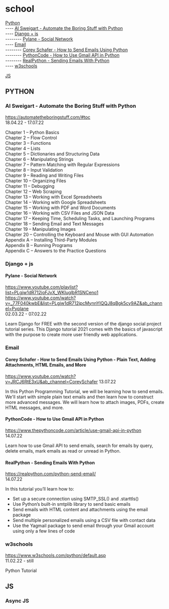# school
[Python](https://github.com/pogorek/school/edit/main/README.md#python)  
---- [Al Sweigart - Automate the Boring Stuff with Python](https://github.com/pogorek/school/edit/main/README.md#al-sweigart---automate-the-boring-stuff-with-python)  
---- [Django + js](https://github.com/pogorek/school/edit/main/README.md#django--js)  
-------- [Pylane - Social Network](https://github.com/pogorek/school/edit/main/README.md#pylane---social-network)  
---- [Email](https://github.com/pogorek/school/edit/main/README.md#email)  
-------- [Corey Schafer - How to Send Emails Using Python](https://github.com/pogorek/school/edit/main/README.md#corey-schafer---how-to-send-emails-using-python---plain-text-adding-attachments-html-emails-and-more)  
-------- [PythonCode - How to Use Gmail API in Python](https://github.com/pogorek/school/edit/main/README.md#pythoncode---how-to-use-gmail-api-in-python)  
-------- [RealPython - Sending Emails With Python](https://github.com/pogorek/school/edit/main/README.md#realpython---sending-emails-with-python)  
---- [w3schools](https://github.com/pogorek/school/edit/main/README.md#w3schools)

[JS]()


## PYTHON
### Al Sweigart - Automate the Boring Stuff with Python  
https://automatetheboringstuff.com/#toc  
18.04.22 - 17.07.22

Chapter 1 – Python Basics  
Chapter 2 – Flow Control  
Chapter 3 – Functions  
Chapter 4 – Lists  
Chapter 5 – Dictionaries and Structuring Data  
Chapter 6 – Manipulating Strings  
Chapter 7 – Pattern Matching with Regular Expressions  
Chapter 8 – Input Validation  
Chapter 9 – Reading and Writing Files  
Chapter 10 – Organizing Files  
Chapter 11 – Debugging  
Chapter 12 – Web Scraping  
Chapter 13 – Working with Excel Spreadsheets  
Chapter 14 – Working with Google Spreadsheets  
Chapter 15 – Working with PDF and Word Documents  
Chapter 16 – Working with CSV Files and JSON Data  
Chapter 17 – Keeping Time, Scheduling Tasks, and Launching Programs  
Chapter 18 – Sending Email and Text Messages  
Chapter 19 – Manipulating Images  
Chapter 20 – Controlling the Keyboard and Mouse with GUI Automation  
Appendix A – Installing Third-Party Modules  
Appendix B – Running Programs  
Appendix C – Answers to the Practice Questions  

### Django + js
#### Pylane - Social Network
https://www.youtube.com/playlist?list=PLgjw1dR712joFJvX_WKIuglbR1SNCeno1
https://www.youtube.com/watch?v=_77F040kwbE&list=PLgjw1dR712jpcMynnYIQQJ8qBgk5cy9AZ&ab_channel=Pyplane  
02.03.22 - 07.02.22  

Learn Django for FREE with the second version of the django social project tutorial series. This Django tutorial 2021 comes with the basics of javascript with the purpose to create more user friendly web applications.

### Email
#### Corey Schafer - How to Send Emails Using Python - Plain Text, Adding Attachments, HTML Emails, and More  
https://www.youtube.com/watch?v=JRCJ6RtE3xU&ab_channel=CoreySchafer
13.07.22

In this Python Programming Tutorial, we will be learning how to send emails. We'll start with simple plain text emails and then learn how to construct more advanced messages. We will learn how to attach images, PDFs, create HTML messages, and more. 

#### PythonCode - How to Use Gmail API in Python  
https://www.thepythoncode.com/article/use-gmail-api-in-python  
14.07.22  

Learn how to use Gmail API to send emails, search for emails by query, delete emails, mark emails as read or unread in Python.

#### RealPython - Sending Emails With Python
https://realpython.com/python-send-email/  
14.07.22  

In this tutorial you’ll learn how to:
- Set up a secure connection using SMTP_SSL() and .starttls()
- Use Python’s built-in smtplib library to send basic emails
- Send emails with HTML content and attachments using the email package
- Send multiple personalized emails using a CSV file with contact data
- Use the Yagmail package to send email through your Gmail account using only a few lines of code


### w3schools  
https://www.w3schools.com/python/default.asp  
11.02.22 - still

Python Tutorial

## JS
### Async JS


